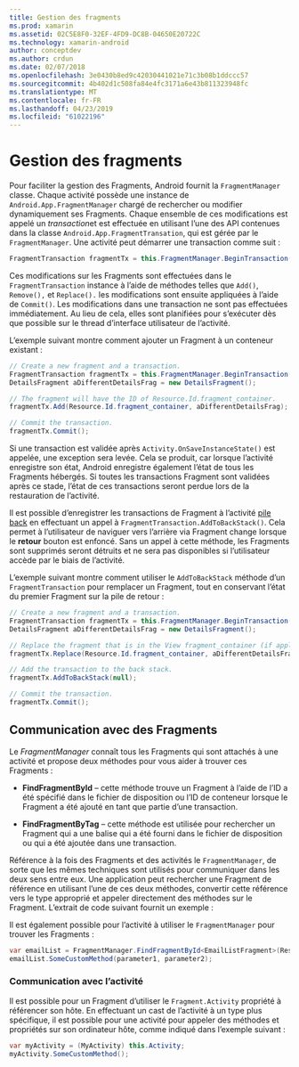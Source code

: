 ```yaml
---
title: Gestion des fragments
ms.prod: xamarin
ms.assetid: 02C5E8F0-32EF-4FD9-DC8B-04650E20722C
ms.technology: xamarin-android
author: conceptdev
ms.author: crdun
ms.date: 02/07/2018
ms.openlocfilehash: 3e0430b8ed9c42030441021e71c3b08b1ddccc57
ms.sourcegitcommit: 4b402d1c508fa84e4fc3171a6e43b811323948fc
ms.translationtype: MT
ms.contentlocale: fr-FR
ms.lasthandoff: 04/23/2019
ms.locfileid: "61022196"
---
```

# <a name="managing-fragments"></a>Gestion des fragments

Pour faciliter la gestion des Fragments, Android fournit la `FragmentManager` classe. Chaque activité possède une instance de `Android.App.FragmentManager` chargé de rechercher ou modifier dynamiquement ses Fragments. Chaque ensemble de ces modifications est appelé un *transaction*et est effectuée en utilisant l’une des API contenues dans la classe `Android.App.FragmentTransation`, qui est gérée par le `FragmentManager`. Une activité peut démarrer une transaction comme suit :

```csharp
FragmentTransaction fragmentTx = this.FragmentManager.BeginTransaction();
```

Ces modifications sur les Fragments sont effectuées dans le `FragmentTransaction` instance à l’aide de méthodes telles que `Add()`, `Remove(),` et `Replace().` les modifications sont ensuite appliquées à l’aide de `Commit()`. Les modifications dans une transaction ne sont pas effectuées immédiatement.
Au lieu de cela, elles sont planifiées pour s’exécuter dès que possible sur le thread d’interface utilisateur de l’activité.

L’exemple suivant montre comment ajouter un Fragment à un conteneur existant :

```csharp
// Create a new fragment and a transaction.
FragmentTransaction fragmentTx = this.FragmentManager.BeginTransaction();
DetailsFragment aDifferentDetailsFrag = new DetailsFragment();

// The fragment will have the ID of Resource.Id.fragment_container.
fragmentTx.Add(Resource.Id.fragment_container, aDifferentDetailsFrag);

// Commit the transaction.
fragmentTx.Commit();
```

Si une transaction est validée après `Activity.OnSaveInstanceState()` est appelée, une exception sera levée. Cela se produit, car lorsque l’activité enregistre son état, Android enregistre également l’état de tous les Fragments hébergés. Si toutes les transactions Fragment sont validées après ce stade, l’état de ces transactions seront perdue lors de la restauration de l’activité.

Il est possible d’enregistrer les transactions de Fragment à l’activité [pile back](https://developer.android.com/guide/topics/fundamentals/tasks-and-back-stack.html) en effectuant un appel à `FragmentTransaction.AddToBackStack()`. Cela permet à l’utilisateur de naviguer vers l’arrière via Fragment change lorsque le **retour** bouton est enfoncé. Sans un appel à cette méthode, les Fragments sont supprimés seront détruits et ne sera pas disponibles si l’utilisateur accède par le biais de l’activité.

L’exemple suivant montre comment utiliser le `AddToBackStack` méthode d’un `FragmentTransaction` pour remplacer un Fragment, tout en conservant l’état du premier Fragment sur la pile de retour :

```csharp
// Create a new fragment and a transaction.
FragmentTransaction fragmentTx = this.FragmentManager.BeginTransaction();
DetailsFragment aDifferentDetailsFrag = new DetailsFragment();

// Replace the fragment that is in the View fragment_container (if applicable).
fragmentTx.Replace(Resource.Id.fragment_container, aDifferentDetailsFrag);

// Add the transaction to the back stack.
fragmentTx.AddToBackStack(null);

// Commit the transaction.
fragmentTx.Commit();
```


## <a name="communicating-with-fragments"></a>Communication avec des Fragments

Le *FragmentManager* connaît tous les Fragments qui sont attachés à une activité et propose deux méthodes pour vous aider à trouver ces Fragments :

-   **FindFragmentById** &ndash; cette méthode trouve un Fragment à l’aide de l’ID a été spécifié dans le fichier de disposition ou l’ID de conteneur lorsque le Fragment a été ajouté en tant que partie d’une transaction.

-   **FindFragmentByTag** &ndash; cette méthode est utilisée pour rechercher un Fragment qui a une balise qui a été fourni dans le fichier de disposition ou qui a été ajoutée dans une transaction.

Référence à la fois des Fragments et des activités le `FragmentManager`, de sorte que les mêmes techniques sont utilisés pour communiquer dans les deux sens entre eux. Une application peut rechercher une Fragment de référence en utilisant l’une de ces deux méthodes, convertir cette référence vers le type approprié et appeler directement des méthodes sur le Fragment. L’extrait de code suivant fournit un exemple :

Il est également possible pour l’activité à utiliser le `FragmentManager` pour trouver les Fragments :

```csharp
var emailList = FragmentManager.FindFragmentById<EmailListFragment>(Resource.Id.email_list_fragment);
emailList.SomeCustomMethod(parameter1, parameter2);
```


### <a name="communicating-with-the-activity"></a>Communication avec l’activité

Il est possible pour un Fragment d’utiliser le `Fragment.Activity` propriété à référencer son hôte. En effectuant un cast de l’activité à un type plus spécifique, il est possible pour une activité pour appeler des méthodes et propriétés sur son ordinateur hôte, comme indiqué dans l’exemple suivant :

```csharp
var myActivity = (MyActivity) this.Activity;
myActivity.SomeCustomMethod();
```
